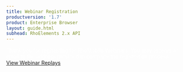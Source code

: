 ```yaml
---
title: Webinar Registration
productversion: '1.7'
product: Enterprise Browser
layout: guide.html
subhead: RhoElements 2.x API
---
```



<div class='well label-success' style="color:white !important;">
Thank you for registering for RhoMobile Webinars. You may receive an email to the address provided to complete the registration process.
</div>

<div>
<a href="https://developer.zebra.com/community/rhomobile-suite/videos" class="btn btn-primary">View Webinar Replays</a>
</div>


